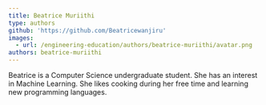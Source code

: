 ```yaml
---
title: Beatrice Muriithi
type: authors
github: 'https://github.com/Beatricewanjiru'
images:
  - url: /engineering-education/authors/beatrice-muriithi/avatar.png
authors: beatrice-muriithi
---
```

Beatrice is a Computer Science undergraduate student. She has an interest in Machine Learning. She likes cooking during her free time and learning new programming languages.
